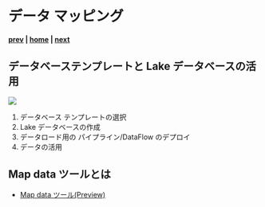 # データ マッピング

#### [prev](./lakedatabase.md) | [home](./readme.md)  | [next](./demo.md)

## データベーステンプレートと Lake データベースの活用

![](/FTALive/SynapseDatabaseTemplates/images/databaseTemplates_maptool.png)
1. データベース テンプレートの選択
1. Lake データベースの作成
1. データロード用の パイプライン/DataFlow のデプロイ 
1. データの活用

## Map data ツールとは
* [Map data ツール(Preview)](https://docs.microsoft.com/ja-jp/azure/synapse-analytics/database-designer/overview-map-data)
